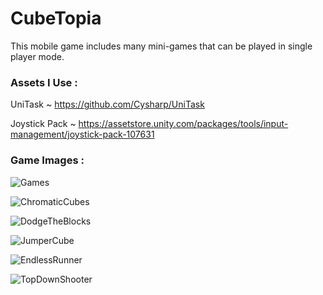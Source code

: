# CubeTopia

This mobile game includes many mini-games that can be played in single player mode.

### Assets I Use : 

UniTask ~ https://github.com/Cysharp/UniTask

Joystick Pack ~ https://assetstore.unity.com/packages/tools/input-management/joystick-pack-107631 

### Game Images : 

![Games](https://github.com/user-attachments/assets/21d1305e-8283-4d66-92c2-3b469b8db313)

![ChromaticCubes](https://github.com/user-attachments/assets/650b896e-44a5-4651-b568-52ccc27719da)

![DodgeTheBlocks](https://github.com/user-attachments/assets/40d56cb7-e73a-4519-a3b7-70ad9619b32b)

![JumperCube](https://github.com/user-attachments/assets/21b3bc4b-417c-409b-a7b8-24b317a5576c)

![EndlessRunner](https://github.com/user-attachments/assets/02846e28-157f-45d1-b54f-89b5fbc10e1e)

![TopDownShooter](https://github.com/user-attachments/assets/efc4db2d-c98e-41f9-a739-1d3d83d4c64a)
